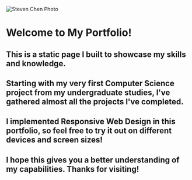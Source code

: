 ![Steven Chen Photo](/home/photo.jpg)

# Welcome to My Portfolio!

## This is a static page I built to showcase my skills and knowledge.

## Starting with my very first **Computer Science** project from my undergraduate studies, I've gathered almost all the projects I've completed.

## I implemented **Responsive Web Design** in this portfolio, so feel free to try it out on different devices and screen sizes!

## I hope this gives you a better understanding of my capabilities. Thanks for visiting!
